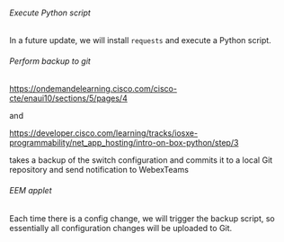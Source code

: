###### Execute Python script

In a future update, we will install `requests` and execute a Python script.

###### Perform backup to git

https://ondemandelearning.cisco.com/cisco-cte/enaui10/sections/5/pages/4

and

https://developer.cisco.com/learning/tracks/iosxe-programmability/net_app_hosting/intro-on-box-python/step/3

takes a backup of the switch configuration and commits it to a local Git repository and send notification to WebexTeams

###### EEM applet

Each time there is a config change, we will trigger the backup script, so essentially all configuration changes will be uploaded to Git.